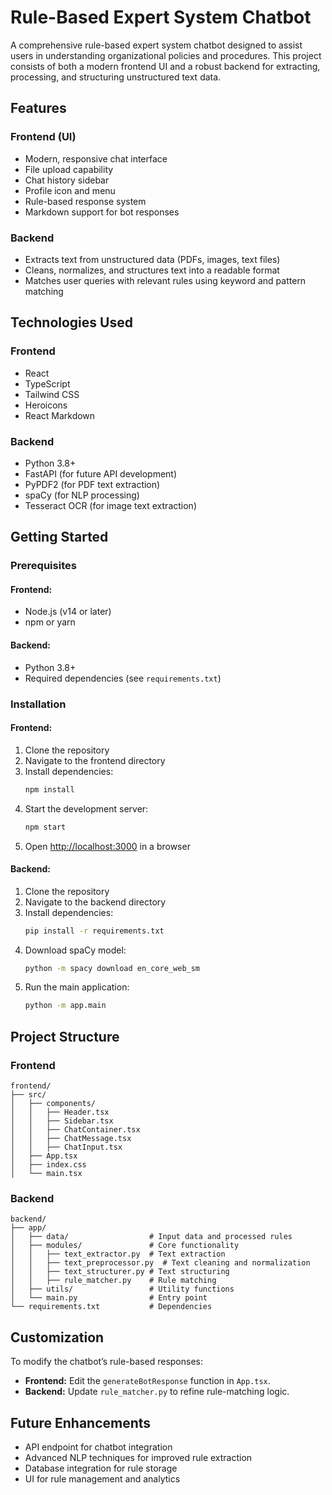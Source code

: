 # Rule-Based Expert System Chatbot

A comprehensive rule-based expert system chatbot designed to assist users in understanding organizational policies and procedures. This project consists of both a modern frontend UI and a robust backend for extracting, processing, and structuring unstructured text data.

## Features

### Frontend (UI)
- Modern, responsive chat interface
- File upload capability
- Chat history sidebar
- Profile icon and menu
- Rule-based response system
- Markdown support for bot responses

### Backend
- Extracts text from unstructured data (PDFs, images, text files)
- Cleans, normalizes, and structures text into a readable format
- Matches user queries with relevant rules using keyword and pattern matching

## Technologies Used

### Frontend
- React
- TypeScript
- Tailwind CSS
- Heroicons
- React Markdown

### Backend
- Python 3.8+
- FastAPI (for future API development)
- PyPDF2 (for PDF text extraction)
- spaCy (for NLP processing)
- Tesseract OCR (for image text extraction)

## Getting Started

### Prerequisites
#### Frontend:
- Node.js (v14 or later)
- npm or yarn

#### Backend:
- Python 3.8+
- Required dependencies (see `requirements.txt`)

### Installation
#### Frontend:
1. Clone the repository
2. Navigate to the frontend directory
3. Install dependencies:
   ```bash
   npm install
   ```
4. Start the development server:
   ```bash
   npm start
   ```
5. Open [http://localhost:3000](http://localhost:3000) in a browser

#### Backend:
1. Clone the repository
2. Navigate to the backend directory
3. Install dependencies:
   ```bash
   pip install -r requirements.txt
   ```
4. Download spaCy model:
   ```bash
   python -m spacy download en_core_web_sm
   ```
5. Run the main application:
   ```bash
   python -m app.main
   ```

## Project Structure

### Frontend
```
frontend/
├── src/
│   ├── components/
│   │   ├── Header.tsx
│   │   ├── Sidebar.tsx
│   │   ├── ChatContainer.tsx
│   │   ├── ChatMessage.tsx
│   │   ├── ChatInput.tsx
│   ├── App.tsx
│   ├── index.css
│   └── main.tsx
```

### Backend
```
backend/
├── app/
│   ├── data/                  # Input data and processed rules
│   ├── modules/               # Core functionality
│   │   ├── text_extractor.py  # Text extraction
│   │   ├── text_preprocessor.py  # Text cleaning and normalization
│   │   ├── text_structurer.py # Text structuring
│   │   ├── rule_matcher.py    # Rule matching
│   ├── utils/                 # Utility functions
│   └── main.py                # Entry point
└── requirements.txt           # Dependencies
```

## Customization
To modify the chatbot’s rule-based responses:
- **Frontend:** Edit the `generateBotResponse` function in `App.tsx`.
- **Backend:** Update `rule_matcher.py` to refine rule-matching logic.

## Future Enhancements
- API endpoint for chatbot integration
- Advanced NLP techniques for improved rule extraction
- Database integration for rule storage
- UI for rule management and analytics

